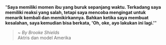 "**Saya memiliki momen ibu yang buruk sepanjang waktu. Terkadang saya memiliki reaksi yang salah, tetapi saya mencoba mengingat untuk menarik kembali dan memikirkannya. Bahkan ketika saya membuat kesalahan, saya kemudian bisa berkata, 'Oh, oke, ayo lakukan ini lagi.'**"

> ~ _By Brooke Shields_  
Aktris dan model Amerika
